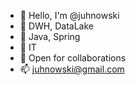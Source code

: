 - 👋 Hello, I'm @juhnowski
- 👀 DWH, DataLake
- 🌱 Java, Spring
- 💞️ IT
- 📢 Open for collaborations
- 📫 juhnowski@gmail.com

<!---
juhnowski/juhnowski is a ✨ special ✨ repository because its `README.md` (this file) appears on your GitHub profile.
You can click the Preview link to take a look at your changes.
--->
